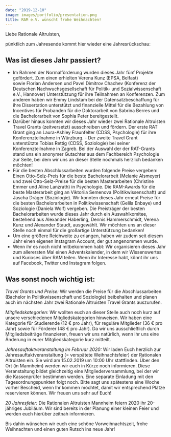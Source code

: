 ```yaml
---
date: "2019-12-10"
image: images/portfolio/presentation.png
title: RAM e.V. wünscht frohe Weihnachten! 
---
```


Liebe Rationale Altruisten,

pünktlich zum Jahresende kommt hier wieder eine Jahresrückschau:

## Was ist dieses Jahr passiert?


- Im Rahmen der Normalförderung wurden dieses Jahr fünf Projekte gefördert. Zum einen erhielten Verena Kunz (EPSA, Belfast) sowie Florian Andersen und Pavel Dimitrov Chachev (Konferenz der Deutschen Nachwuchsgesellschaft für Politik- und Sozialwissenschaft e.V., Hannover) Unterstützung für ihre Teilnahmen an Konferenzen. Zum anderen haben wir Emmy Lindstam bei der Datensatzbeschaffung für ihre Dissertation unterstützt und finanzielle Mittel für die Bezahlung von Incentives für Probanden für die Doktorarbeit von Sabrina Berres und die Bachelorarbeit von Sophia Peter bereitgestellt.
- Darüber hinaus konnten wir dieses Jahr wieder zwei Rationale Altruisten Travel Grants (zeitversetzt) ausschreiben und fördern. Der erste RAT Grant ging an Laura-Ashley Fraunfelter (CDSS, Psychologie) für ihre Konferenzteilnahme in Würzburg. - Der zweite Travel Grant unterstützte Tobias Rettig (CDSS, Soziologie) bei seiner Konferenzteilnahme in Zagreb. Bei der Auswahl der der RAT-Grants stand uns ein anonymer Gutachter aus dem Fachbereich Psychologie zur Seite, bei dem wir uns an dieser Stelle nochmals herzlich bedanken möchten!
- Für die besten Abschlussarbeiten wurden folgende Preise vergeben: Einen Otto-Selz-Preis für die beste Bachelorarbeit (Melanie Alsmeyer) und zwei Otto-Selz-Preise für die besten Masterarbeiten (Christine Emmer und Aline Lanzrath) in Psychologie. Die RAM-Awards für die beste Masterarbeit ging an Viktoriia Semenova (Politikwissenschaft) und Jascha Dräger (Soziologie). Wir konnten dieses Jahr erneut Preise für die besten Bachelorarbeiten in Politikwissenschaft (Gelila Enbaye) und Soziologie (Daniela Wolf) vergeben. Die Preisträger der besten Bachelorarbeiten wurde dieses Jahr durch ein Auswahlkomitee, bestehend aus Alexander Haberling, Dennis Hammerschmidt, Verena Kunz und Alexander Staudt, ausgewählt. Wir möchten uns an dieser Stelle noch einmal für die großartige Unterstützung bedanken!
- Um eine größere Reichweite zu erlangen, haben wir zudem seit diesem Jahr einen eigenen Instagram Account, der gut angenommen wurde.
- Wenn ihr es noch nicht mitbekommen habt: Wir organisieren dieses Jahr zum allerersten Mal einen Adventskalender, in dem wir Wissenswertes und Kurioses über RAM teilen. Wenn ihr Interesse habt, könnt ihr uns auf Facebook, Twitter und Instagram folgen.

## Was sonst noch wichtig ist:

*Travel Grants und Preise:* Wir werden die Preise für die Abschlussarbeiten (Bachelor in Politikwissenschaft und Soziologie) beibehalten und planen auch im nächsten Jahr zwei Rationale Altruisten Travel Grants auszurufen.

*Mitgliedskategorien:* Wir wollten euch an dieser Stelle auch noch kurz auf unsere verschiedenen Mitgliedskategorien hinweisen. Wir haben eine Kategorie für Studierende (12 € pro Jahr), für reguläre Mitglieder (36 € pro Jahr) sowie für Förderer (48 € pro Jahr). Da wir uns ausschließlich durch Mitgliedsbeiträge finanzieren, freuen wir uns natürlich, wenn ihr uns eine Änderung in eurer Mitgliedskategorie kurz mitteilt.

*Jahresauftaktveranstaltung im Februar 2020:* Wir laden Euch herzlich zur Jahresauftaktveranstaltung (= verspätete Weihnachtsfeier) der Rationalen Altruisten ein. Sie wird am 15.02.2019 um 10:00 Uhr stattfinden. Über den Ort (in Mannheim) werden wir euch in Kürze noch informieren. Diese Veranstaltung bildet gleichzeitig eine Mitgliederversammlung, bei der wir die Kassenprüfer bestimmen werden. Eine separate Einladung mit den Tagesordnungspunkten folgt noch. Bitte sagt uns spätestens eine Woche vorher Bescheid, wenn Ihr kommen möchtet, damit wir entsprechend Plätze reservieren können. Wir freuen uns sehr auf Euch!

*20 Jahresfeier:* Die Rationalen Altruisten Mannheim feiern 2020 ihr 20-jähriges Jubiläum. Wir sind bereits in der Planung einer kleinen Feier und werden euch hierüber zeitnah informieren.

Bis dahin wünschen wir euch eine schöne Vorweihnachtszeit, frohe Weihnachten und einen guten Rutsch ins neue Jahr!
